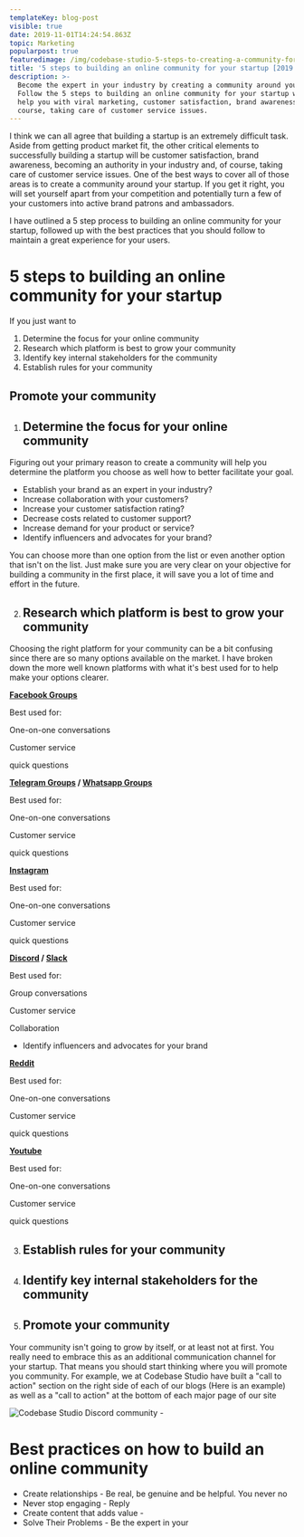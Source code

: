 ```yaml
---
templateKey: blog-post
visible: true
date: 2019-11-01T14:24:54.863Z
topic: Marketing
popularpost: true
featuredimage: /img/codebase-studio-5-steps-to-creating-a-community-for-your-startup.jpg
title: '5 steps to building an online community for your startup [2019 guide]'
description: >-
  Become the expert in your industry by creating a community around your brand.
  Follow the 5 steps to building an online community for your startup which will
  help you with viral marketing, customer satisfaction, brand awareness, of
  course, taking care of customer service issues.
---
```

I think we can all agree that building a startup is an extremely difficult task. Aside from getting product market fit, the other critical elements to successfully building a startup will be customer satisfaction, brand awareness, becoming an authority in your industry and, of course, taking care of customer service issues. One of the best ways to cover all of those areas is to create a community around your startup. If you get it right, you will set yourself apart from your competition and potentially turn a few of your customers into active brand patrons and ambassadors. 

I have outlined a 5 step process to building an online community for your startup, followed up with the best practices that you should follow to maintain a great experience for your users.

# 5 steps to building an online community for your startup

If you just want to 

1. Determine the focus for your online community
2. Research which platform is best to grow your community
3. Identify key internal stakeholders for the community
4. Establish rules for your community

## Promote your community

1. ## Determine the focus for your online community

Figuring out your primary reason to create a community will help you determine the platform you choose as well how to better facilitate your goal.

* Establish your brand as an expert in your industry?
* Increase collaboration with your customers?
* Increase your customer satisfaction rating?
* Decrease costs related to customer support?
* Increase demand for your product or service?
* Identify influencers and advocates for your brand?

You can choose more than one option from the list or even another option that isn't on the list. Just make sure you are very clear on your objective for building a community in the first place, it will save you a lot of time and effort in the future.

2. ## Research which platform is best to grow your community

Choosing the right platform for your community can be a bit confusing since there are so many options available on the market. I have broken down the more well known platforms with what it's best used for to help make your options clearer.

****[**Facebook Groups**](https://www.facebook.com/help/167970719931213)****

Best used for: 

One-on-one conversations 

Customer service

quick questions

****[**Telegram Groups**](https://telegram.org/faq#q-how-do-i-create-a-group) **/** [**Whatsapp Groups**](https://faq.whatsapp.com/en/android/26000123/?category=5245251)****

Best used for:

One-on-one conversations

Customer service

quick questions

****[**Instagram**](https://business.instagram.com/getting-started)****

Best used for:

One-on-one conversations

Customer service

quick questions

****[**Discord**](https://support.discordapp.com/hc/en-us/articles/204849977-How-do-I-create-a-server-) **/** [**Slack**](https://slack.com/intl/en-br/help/articles/206845317-create-a-slack-workspace)****

Best used for:

Group conversations

Customer service

Collaboration

* Identify influencers and advocates for your brand

****[**Reddit**](https://www.reddit.com/subreddits/create)****

Best used for:

One-on-one conversations

Customer service

quick questions

****[**Youtube**](https://support.google.com/youtube/answer/1646861?hl=en)****

Best used for:

One-on-one conversations

Customer service

quick questions

3. ## Establish rules for your community
4. ## Identify key internal stakeholders for the community
5. ## Promote your community

Your community isn't going to grow by itself, or at least not at first. You really need to embrace this as an additional communication channel for your startup. That means you should start thinking where you will promote you community. For example, we at Codebase Studio have built a "call to action" section on the right side of each of our blogs (Here is an example) as well as a "call to action" at the bottom of each major page of our site 

![Codebase Studio Discord community - ](/img/codebase-discord-community.png)

# Best practices on how to build an online community

* Create relationships - Be real, be genuine and be helpful. You never no
* Never stop engaging - Reply 
* Create content that adds value - 
* Solve Their Problems - Be the expert in your
